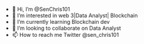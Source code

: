 - 👋 Hi, I’m @SenChris101
- 👀 I’m interested in web 3|Data Analyst| Blockchain
- 🌱 I’m currently learning Blockchain dev
- 💞️ I’m looking to collaborate on Data Analyst 
- 📫 How to reach me Twitter @sen_chris101

<!---
SenChris101/SenChris101 is a ✨ special ✨ repository because its `README.md` (this file) appears on your GitHub profile.
You can click the Preview link to take a look at your changes.
--->
